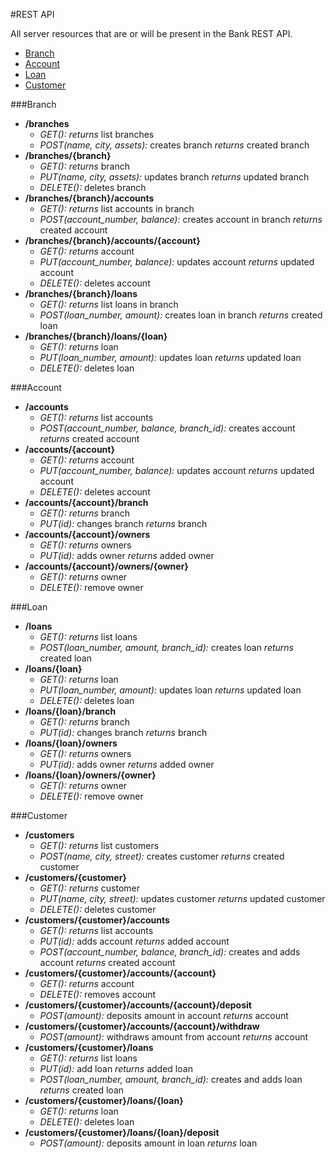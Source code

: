 #REST API

All server resources that are or will be present in the Bank REST API.

* [Branch](#branch)
* [Account](#account)
* [Loan](#loan)
* [Customer](#customer)

###Branch
- **/branches**
  - *GET():* *returns* list branches
  - *POST(name, city, assets):* creates branch *returns* created branch
- **/branches/{branch}**
  - *GET():* *returns* branch
  - *PUT(name, city, assets):* updates branch *returns* updated branch
  - *DELETE():* deletes branch
- **/branches/{branch}/accounts**
  - *GET():* *returns* list accounts in branch
  - *POST(account_number, balance):* creates account in branch *returns* created account
- **/branches/{branch}/accounts/{account}**
  - *GET():* *returns* account
  - *PUT(account_number, balance):* updates account *returns* updated account 
  - *DELETE():* deletes account
- **/branches/{branch}/loans**
  - *GET():* *returns* list loans in branch
  - *POST(loan_number, amount):* creates loan in branch *returns* created loan
- **/branches/{branch}/loans/{loan}**
  - *GET():* *returns* loan
  - *PUT(loan_number, amount):* updates loan *returns* updated loan
  - *DELETE():* deletes loan

###Account
- **/accounts**
  - *GET():* *returns* list accounts
  - *POST(account_number, balance, branch_id):* creates account *returns* created account
- **/accounts/{account}**
  - *GET():* *returns* account
  - *PUT(account_number, balance):* updates account *returns* updated account
  - *DELETE():* deletes account
- **/accounts/{account}/branch**
  - *GET():* *returns* branch
  - *PUT(id):* changes branch *returns* branch
- **/accounts/{account}/owners**
  - *GET():* *returns* owners
  - *PUT(id):* adds owner *returns* added owner
- **/accounts/{account}/owners/{owner}**
  - *GET():* *returns* owner
  - *DELETE():* remove owner

###Loan
- **/loans**
  - *GET():* *returns* list loans
  - *POST(loan_number, amount, branch_id):* creates loan *returns* created loan
- **/loans/{loan}**
  - *GET():* *returns* loan
  - *PUT(loan_number, amount):* updates loan *returns* updated loan
  - *DELETE():* deletes loan
- **/loans/{loan}/branch**
  - *GET():* *returns* branch
  - *PUT(id):* changes branch *returns* branch
- **/loans/{loan}/owners**
  - *GET():* *returns* owners
  - *PUT(id):* adds owner *returns* added owner
- **/loans/{loan}/owners/{owner}**
  - *GET():* *returns* owner
  - *DELETE():* remove owner

###Customer
- **/customers**
  - *GET():* *returns* list customers
  - *POST(name, city, street):* creates customer *returns* created customer
- **/customers/{customer}**
  - *GET():* *returns* customer
  - *PUT(name, city, street):* updates customer *returns* updated customer
  - *DELETE():* deletes customer
- **/customers/{customer}/accounts**
  - *GET():* *returns* list accounts
  - *PUT(id):* adds account *returns* added account
  - *POST(account_number, balance, branch_id):* creates and adds account *returns* created account
- **/customers/{customer}/accounts/{account}**
  - *GET():* *returns* account
  - *DELETE():* removes account
- **/customers/{customer}/accounts/{account}/deposit**
  - *POST(amount):* deposits amount in account *returns* account
- **/customers/{customer}/accounts/{account}/withdraw**
  - *POST(amount):* withdraws amount from account *returns* account
- **/customers/{customer}/loans**
  - *GET():* *returns* list loans
  - *PUT(id):* add loan *returns* added loan
  - *POST(loan_number, amount, branch_id):* creates and adds loan *returns* created loan
- **/customers/{customer}/loans/{loan}**
  - *GET():* *returns* loan
  - *DELETE():* deletes loan
- **/customers/{customer}/loans/{loan}/deposit**
  - *POST(amount):* deposits amount in loan *returns* loan